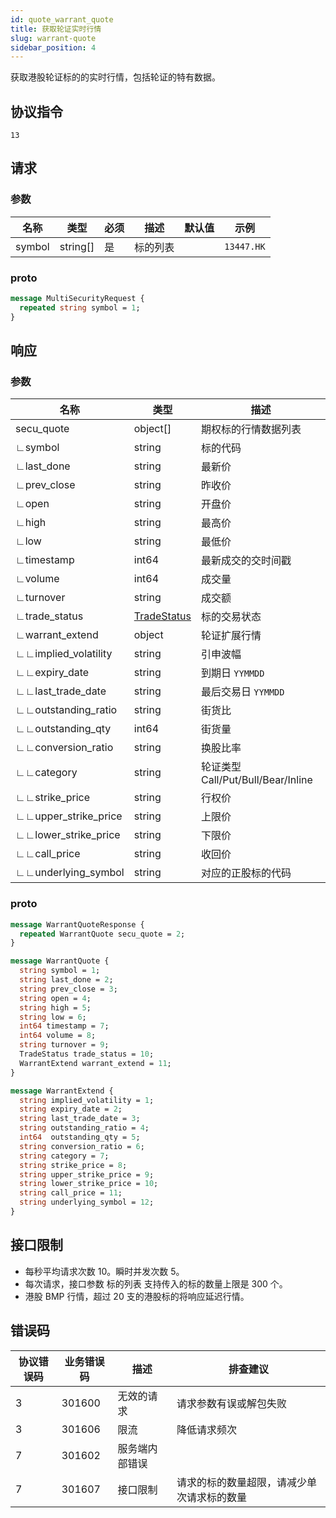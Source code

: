 ```yaml
---
id: quote_warrant_quote
title: 获取轮证实时行情
slug: warrant-quote
sidebar_position: 4
---
```


获取港股轮证标的的实时行情，包括轮证的特有数据。

## 协议指令

```
13
```

## 请求

### 参数

| 名称   | 类型     | 必须 | 描述     | 默认值 | 示例       |
| ------ | -------- | ---- | -------- | ------ | ---------- |
| symbol | string[] | 是   | 标的列表 |        | `13447.HK` |

### proto

```protobuf
message MultiSecurityRequest {
  repeated string symbol = 1;
}
```

## 响应

### 参数

| 名称                 | 类型                                 | 描述                               |
| -------------------- | ------------------------------------ | ---------------------------------- |
| secu_quote           | object[]                             | 期权标的行情数据列表               |
| ∟symbol              | string                               | 标的代码                           |
| ∟last_done           | string                               | 最新价                             |
| ∟prev_close          | string                               | 昨收价                             |
| ∟open                | string                               | 开盘价                             |
| ∟high                | string                               | 最高价                             |
| ∟low                 | string                               | 最低价                             |
| ∟timestamp           | int64                                | 最新成交的交时间戳                 |
| ∟volume              | int64                                | 成交量                             |
| ∟turnover            | string                               | 成交额                             |
| ∟trade_status        | [TradeStatus](../object#tradestatus) | 标的交易状态                       |
| ∟warrant_extend      | object                               | 轮证扩展行情                       |
| ∟∟implied_volatility | string                               | 引申波幅                           |
| ∟∟expiry_date        | string                               | 到期日 `YYMMDD`                    |
| ∟∟last_trade_date    | string                               | 最后交易日 `YYMMDD`                |
| ∟∟outstanding_ratio  | string                               | 街货比                             |
| ∟∟outstanding_qty    | int64                                | 街货量                             |
| ∟∟conversion_ratio   | string                               | 换股比率                           |
| ∟∟category           | string                               | 轮证类型 Call/Put/Bull/Bear/Inline |
| ∟∟strike_price       | string                               | 行权价                             |
| ∟∟upper_strike_price | string                               | 上限价                             |
| ∟∟lower_strike_price | string                               | 下限价                             |
| ∟∟call_price         | string                               | 收回价                             |
| ∟∟underlying_symbol  | string                               | 对应的正股标的代码                 |

### proto

```protobuf
message WarrantQuoteResponse {
  repeated WarrantQuote secu_quote = 2;
}

message WarrantQuote {
  string symbol = 1;
  string last_done = 2;
  string prev_close = 3;
  string open = 4;
  string high = 5;
  string low = 6;
  int64 timestamp = 7;
  int64 volume = 8;
  string turnover = 9;
  TradeStatus trade_status = 10;
  WarrantExtend warrant_extend = 11;
}

message WarrantExtend {
  string implied_volatility = 1;
  string expiry_date = 2;
  string last_trade_date = 3;
  string outstanding_ratio = 4;
  int64  outstanding_qty = 5;
  string conversion_ratio = 6;
  string category = 7;
  string strike_price = 8;
  string upper_strike_price = 9;
  string lower_strike_price = 10;
  string call_price = 11;
  string underlying_symbol = 12;
}
```

## 接口限制

- 每秒平均请求次数 10。瞬时并发次数 5。
- 每次请求，接口参数 标的列表 支持传入的标的数量上限是 300 个。
- 港股 BMP 行情，超过 20 支的港股标的将响应延迟行情。

## 错误码

| 协议错误码 | 业务错误码 | 描述           | 排查建议                                   |
| ---------- | ---------- | -------------- | ------------------------------------------ |
| 3          | 301600     | 无效的请求     | 请求参数有误或解包失败                     |
| 3          | 301606     | 限流           | 降低请求频次                               |
| 7          | 301602     | 服务端内部错误 |                                            |
| 7          | 301607     | 接口限制       | 请求的标的数量超限，请减少单次请求标的数量 |
